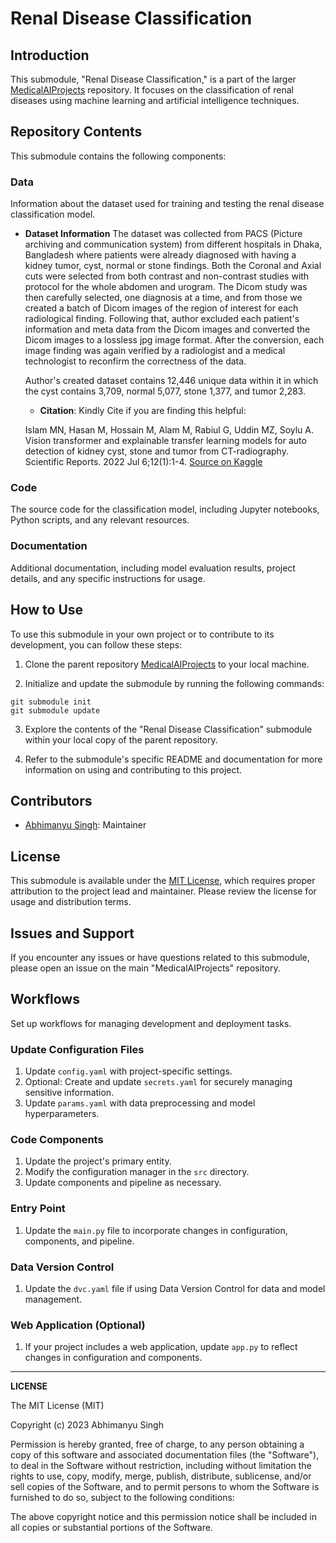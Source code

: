 # Renal Disease Classification

## Introduction

This submodule, "Renal Disease Classification," is a part of the larger [MedicalAIProjects](https://github.com/abhimanyus1997/MedicalAIProjects) repository. It focuses on the classification of renal diseases using machine learning and artificial intelligence techniques.

## Repository Contents

This submodule contains the following components:

### Data
Information about the dataset used for training and testing the renal disease classification model.

 - **Dataset Information**
   The dataset was collected from PACS (Picture archiving and communication system) from different hospitals in Dhaka, Bangladesh where patients were already diagnosed with having a kidney tumor, cyst, normal or stone findings. Both the Coronal and Axial cuts were selected from both contrast and non-contrast studies with protocol for the whole abdomen and urogram. The Dicom study was then carefully selected, one diagnosis at a time, and from those we created a batch of Dicom images of the region of interest for each radiological finding. Following that, author excluded each patient's information and meta data from the Dicom images and converted the Dicom images to a lossless jpg image format. After the conversion, each image finding was again verified by a radiologist and a medical technologist to reconfirm the correctness of the data.

   Author's created dataset contains 12,446 unique data within it in which the cyst contains 3,709, normal 5,077, stone 1,377, and tumor 2,283.

    - **Citation**:
   Kindly Cite if you are finding this helpful:

   Islam MN, Hasan M, Hossain M, Alam M, Rabiul G, Uddin MZ, Soylu A. Vision transformer and explainable transfer learning models for auto detection of kidney cyst, stone and tumor from CT-radiography. Scientific Reports. 2022 Jul 6;12(1):1-4.
   [Source on Kaggle](https://www.kaggle.com/datasets/nazmul0087/ct-kidney-dataset-normal-cyst-tumor-and-stone)

### Code
 The source code for the classification model, including Jupyter notebooks, Python scripts, and any relevant resources.

### Documentation
Additional documentation, including model evaluation results, project details, and any specific instructions for usage.

## How to Use

To use this submodule in your own project or to contribute to its development, you can follow these steps:

1. Clone the parent repository [MedicalAIProjects](https://github.com/abhimanyus1997/MedicalAIProjects) to your local machine.

2. Initialize and update the submodule by running the following commands:
```
git submodule init
git submodule update
```

3. Explore the contents of the "Renal Disease Classification" submodule within your local copy of the parent repository.

4. Refer to the submodule's specific README and documentation for more information on using and contributing to this project.

## Contributors

- [Abhimanyu Singh](https://linkedin.com/in/abhimanyus1997): Maintainer

## License

This submodule is available under the [MIT License](LICENSE), which requires proper attribution to the project lead and maintainer. Please review the license for usage and distribution terms.

## Issues and Support

If you encounter any issues or have questions related to this submodule, please open an issue on the main "MedicalAIProjects" repository.

## Workflows

Set up workflows for managing development and deployment tasks.

### Update Configuration Files

1. Update `config.yaml` with project-specific settings.
2. Optional: Create and update `secrets.yaml` for securely managing sensitive information.
3. Update `params.yaml` with data preprocessing and model hyperparameters.

### Code Components

1. Update the project's primary entity.
2. Modify the configuration manager in the `src` directory.
3. Update components and pipeline as necessary.

### Entry Point

1. Update the `main.py` file to incorporate changes in configuration, components, and pipeline.

### Data Version Control

1. Update the `dvc.yaml` file if using Data Version Control for data and model management.

### Web Application (Optional)

1. If your project includes a web application, update `app.py` to reflect changes in configuration and components.

---

**LICENSE**

The MIT License (MIT)

Copyright (c) 2023 Abhimanyu Singh

Permission is hereby granted, free of charge, to any person obtaining a copy of this software and associated documentation files (the "Software"), to deal in the Software without restriction, including without limitation the rights to use, copy, modify, merge, publish, distribute, sublicense, and/or sell copies of the Software, and to permit persons to whom the Software is furnished to do so, subject to the following conditions:

The above copyright notice and this permission notice shall be included in all copies or substantial portions of the Software.
